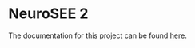 # NeuroSEE 2

The documentation for this project can be found [here](https://neurosee2.readthedocs.io/en/latest/).